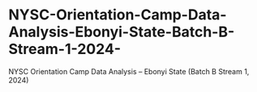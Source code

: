 # NYSC-Orientation-Camp-Data-Analysis-Ebonyi-State-Batch-B-Stream-1-2024-
NYSC Orientation Camp Data Analysis – Ebonyi State (Batch B Stream 1, 2024)
